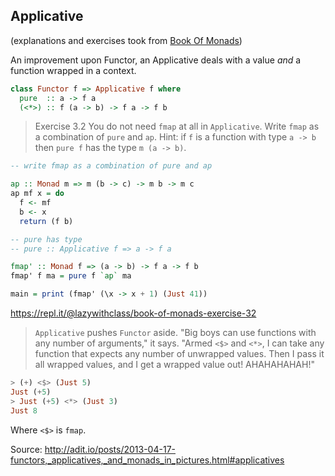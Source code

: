 ## Applicative

(explanations and exercises took from [Book Of Monads](https://www.amazon.com/Book-Monads-practice-applied-problems-ebook/dp/B07JNZHYLT))

An improvement upon Functor, an Applicative deals with a value *and* a function wrapped in a context.

```Haskell
class Functor f => Applicative f where
  pure  :: a -> f a
  (<*>) :: f (a -> b) -> f a -> f b
```

> Exercise 3.2 You do not need `fmap` at all in `Applicative`. Write `fmap` as a combination
of `pure` and `ap`. Hint: if `f` is a function with type `a -> b` then `pure f` has the type `m (a -> b)`.

```Haskell
-- write fmap as a combination of pure and ap

ap :: Monad m => m (b -> c) -> m b -> m c
ap mf x = do 
  f <- mf
  b <- x
  return (f b)

-- pure has type
-- pure :: Applicative f => a -> f a

fmap' :: Monad f => (a -> b) -> f a -> f b
fmap' f ma = pure f `ap` ma

main = print (fmap' (\x -> x + 1) (Just 41))
```

https://repl.it/@lazywithclass/book-of-monads-exercise-32

> `Applicative` pushes `Functor` aside. "Big boys can use functions with any number of arguments," it says. "Armed `<$>` and `<*>`, I can take any function that expects any number of unwrapped values. Then I pass it all wrapped values, and I get a wrapped value out! AHAHAHAHAH!"

```Haskell
> (+) <$> (Just 5)
Just (+5)
> Just (+5) <*> (Just 3)
Just 8
```

Where `<$>` is `fmap`.

Source: http://adit.io/posts/2013-04-17-functors,_applicatives,_and_monads_in_pictures.html#applicatives

